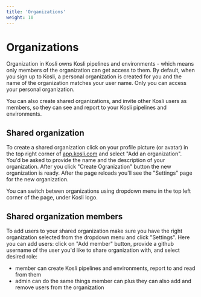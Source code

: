 ```yaml
---
title: 'Organizations'
weight: 10
---
```

# Organizations

Organization in Kosli owns Kosli pipelines and environments - which means only members of the organization can get access to them.
By default, when you sign up to Kosli, a personal organization is created for you and the name of the organization matches your user name. Only you can access your personal organization.

You can also create shared organizations, and invite other Kosli users as members, so they can see and report to your Kosli pipelines and environments.

## Shared organization

To create a shared organization click on your profile picture (or avatar) in the top right corner of [app.kosli.com](https://app.kosli.com) and select "Add an organization". You'd be asked to provide the name and the description of your organization. After you click "Create Ogranization" button the new organization is ready. After the page reloads you'll see the "Settings" page for the new organization. 

You can switch betwen organizations using dropdown menu in the top left corner of the page, under Kosli logo. 

## Shared organization members 

To add users to your shared organization make sure you have the right organization selected from the dropdown menu and click "Settings". Here you can add users: click on "Add member" button, provide a github username of the user you'd like to share organization with, and select desired role:
* member can create Kosli pipelines and environments, report to and read from them
* admin can do the same things member can plus they can also add and remove users from the organization 


